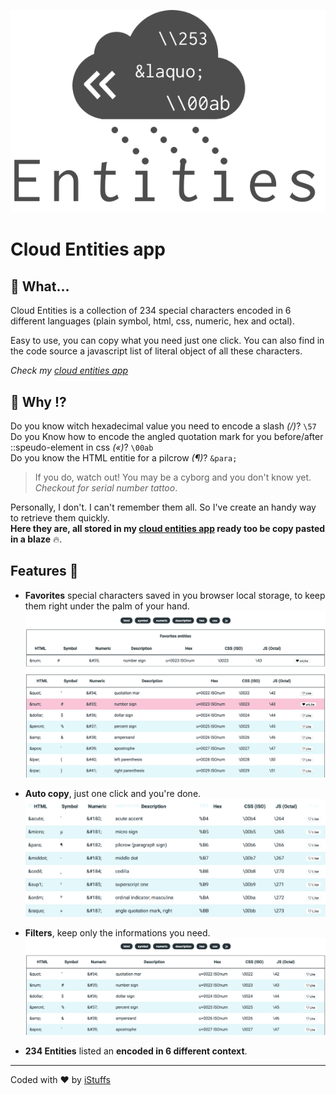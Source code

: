 [![entities](docs/entities.png)](https://istuffs.github.io/entities/)

# Cloud Entities app

## :speech_balloon: What...

Cloud Entities is a collection of 234 special characters encoded in 6 different languages (plain symbol, html, css, numeric, hex and octal).

Easy to use, you can copy what you need just one click.
You can also find in the code source a javascript list of literal object of all these characters.

*Check my [cloud entities app](https://istuffs.github.io/cloud-entities/)*


## 🤔 Why !?

Do you know witch hexadecimal value you need to encode a slash *(/)*? `\57`<br>
Do you Know how to encode the angled quotation mark for you before/after ::speudo-element in css *(«)*? `\00ab`<br>
Do you know the HTML entitie for a pilcrow *(¶)*? `&para;`
> If you do, watch out! You may be a cyborg and you don't know yet. *Checkout for serial number tattoo*.

Personally, I don't. I can't remember them all. So I've create an handy way to retrieve them quickly.<br>
**Here they are, all stored in my [cloud entities app](https://istuffs.github.io/cloud-entities/) ready too be copy pasted in a blaze** :fire:.

## Features 🤘

-   **Favorites** special characters saved in you browser local storage, to keep them right under the palm of your hand.
![like your favorites](docs/like.gif)

-   **Auto copy**, just one click and you're done.
![auto copy example](docs/copy.gif)

-   **Filters**, keep only the informations you need.
![keem only what you need](docs/filters.gif)

-   **234 Entities** listed an **encoded in 6 different context**.

--- -----

Coded with :heart: by [iStuffs](https://github.com/iStuffs)
